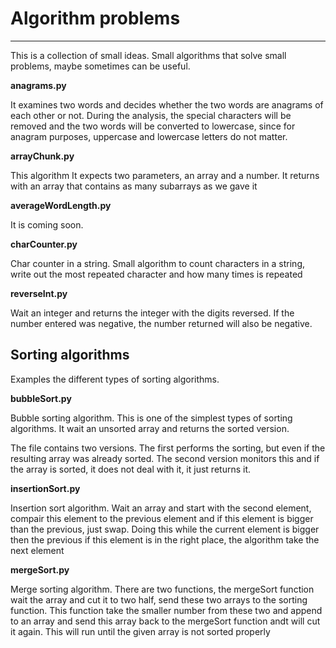 # Algorithm problems #
---

This is a collection of small ideas. Small algorithms that solve small problems, maybe sometimes can be useful.

**anagrams.py**

It examines two words and decides whether the two words are anagrams of each other or not.
During the analysis, the special characters will be removed and the two words will be converted to lowercase, since for anagram purposes, uppercase and lowercase letters do not matter.

**arrayChunk.py**

This algorithm It expects two parameters, an array and a number. It returns with an array that contains as many subarrays as we gave it

**averageWordLength.py**

It is coming soon.

**charCounter.py**

Char counter in a string. Small algorithm to count characters in a string, write out the most repeated character and how many times is repeated

**reverseInt.py**

Wait an integer and returns the integer with the digits reversed. If the number entered was negative, the number returned will also be negative.

## Sorting algorithms ##

Examples the different types of sorting algorithms.

**bubbleSort.py**

Bubble sorting algorithm. This is one of the simplest types of sorting algorithms. It wait an unsorted array and returns the sorted version.

The file contains two versions. The first performs the sorting, but even if the resulting array was already sorted.
The second version monitors this and if the array is sorted, it does not deal with it, it just returns it.

**insertionSort.py**

Insertion sort algorithm. Wait an array and start with the second element, compair this element to the previous element and if this element is bigger than the previous, just swap.
Doing this while the current element is bigger then the previous if this element is in the right place, the algorithm take the next element

**mergeSort.py**

Merge sorting algorithm. There are two functions, the mergeSort function wait the array and cut it to two half, send these two arrays to the sorting function. This function take the smaller number from these two and append to an array and send this array back to the mergeSort function andt will cut it again. This will run until the given array is not sorted properly
